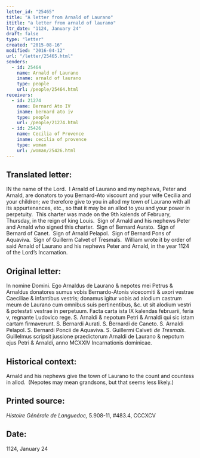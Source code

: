 ```yaml
---
letter_id: "25465"
title: "A letter from Arnald of Laurano"
ititle: "a letter from arnald of laurano"
ltr_date: "1124, January 24"
draft: false
type: "letter"
created: "2015-08-16"
modified: "2016-04-12"
url: "/letter/25465.html"
senders:
  - id: 25464
    name: Arnald of Laurano
    iname: arnald of laurano
    type: people
    url: /people/25464.html
receivers:
  - id: 21274
    name: Bernard Ato IV
    iname: bernard ato iv
    type: people
    url: /people/21274.html
  - id: 25426
    name: Cecilia of Provence
    iname: cecilia of provence
    type: woman
    url: /woman/25426.html
---
```

<h2> Translated letter:</h2><p>IN the name of the Lord.&nbsp; I Arnald of Laurano and my nephews, Peter and Arnald, are donators to you Bernard-Ato viscount and your wife Cecilia and your children; we therefore give to you in allod my town of Laurano with all its appurtenances, etc., so that it may be an allod to you and your power in perpetuity.&nbsp; This charter was made on the 9th kalends of February, Thursday, in the reign of king Louis.&nbsp; Sign of Arnald and his nephews Peter and Arnald who signed this charter.&nbsp; Sign of Bernard Aurato.&nbsp; Sign of Bernard of Canet.&nbsp; Sign of Arnald Pelapol.&nbsp; Sign of Bernard Pons of Aquaviva.&nbsp; Sign of Guillerm Calvet of Tresmals.&nbsp; William wrote it by order of said Arnald of Laurano and his nephews Peter and Arnald, in the year 1124 of the Lord’s Incarnation.</p><h2 class="mt-4"> Original letter:</h2><p class="Bodytext31">In nomine Domini. Ego Arnaldus de Laurano &amp; nepotes mei Petrus &amp; Arnaldus donatores sumus vobis Bernardo-Atonis vicecomiti &amp; uxori vestrae Caeciliae &amp; infantibus vestris; donamus igitur vobis ad alodium castrum meum de Lau­rano cum omnibus suis pertinentibus, &amp;c. ut sit alodium vestri &amp; potestati vestrae in perpetuum. Facta carta ista IX kalendas februarii, feria v, regnante Ludovico rege. S. Arnaldi &amp; nepotum Petri &amp; Arnaldi qui sic istam cartam firmaverunt. S. Bernardi Aurati. S. Bernardi de Caneto. S. Arnaldi Pelapol. S. Bernardi Poncii de Aquaviva. S. Guillermi Calveti <i>de Tresmals</i>. Guillelmus scripsit jussione praedictorum Arnaldi de Laurano &amp; nepotum ejus Petri &amp; Arnaldi, anno MCXXIV Incarnationis dominicae.</p><h2 class="mt-4"> Historical context:</h2><p>Arnald and his nephews give the town of Laurano to the count and countess in allod. &nbsp;(Nepotes may mean grandsons, but that seems less likely.)</p><h2 class="mt-4"> Printed source:</h2><p><em>Histoire Générale de Languedoc,&nbsp;</em>5.908-11, #483.4, CCCXCV</p><h2 class="mt-4"> Date:</h2>1124, January 24